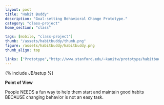 ```yaml
---
layout: post
title: "Habit Buddy"
description: "Goal-setting Behavioral Change Prototype."
category: "class-project"
home_section: "class"

tags: [mobile, "class-project"]
thumb: "/assets/habitbuddy/thumb.png"
figure: /assets/habitbuddy/habitbuddy.png
thumb_align: top

links: ["Prototype","http://www.stanford.edu/~kanitw/prototype/habitbuddy.pdf"]
---
```

{% include JB/setup %}

**Point of View**

People
NEEDS a fun way to help them start and maintain good habits
BECAUSE changing behavior is not an easy task.